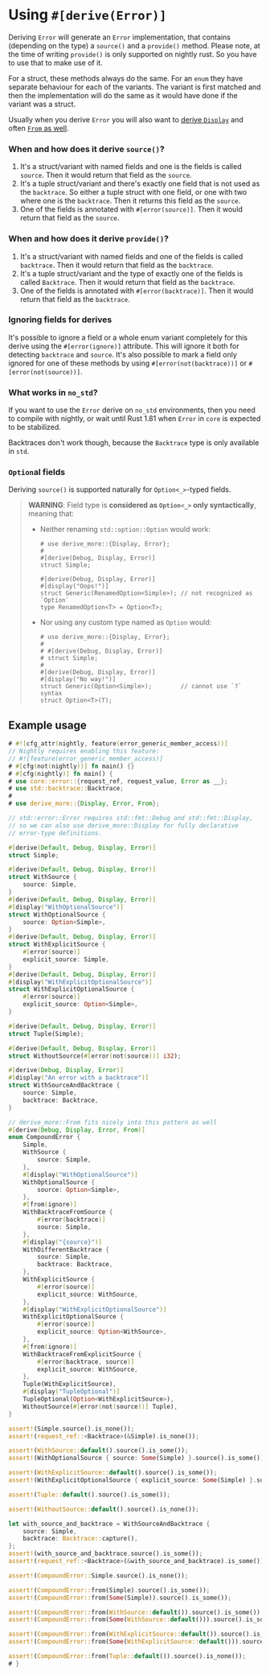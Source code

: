 # Using `#[derive(Error)]`

Deriving `Error` will generate an `Error` implementation, that contains
(depending on the type) a `source()` and a `provide()` method. Please note,
at the time of writing `provide()` is only supported on nightly rust. So you
have to use that to make use of it.

For a struct, these methods always do the same. For an `enum` they have separate
behaviour for each of the variants. The variant is first matched and then the
implementation will do the same as it would have done if the variant was a
struct.

Usually when you derive `Error` you will also want to [derive `Display`](crate::Display) and
often [`From` as well](crate::From).


### When and how does it derive `source()`?

1. It's a struct/variant with named fields and one is the fields is
   called `source`. Then it would return that field as the `source`.
2. It's a tuple struct/variant and there's exactly one field that is not used as
   the `backtrace`. So either a tuple struct with one field, or one with two where one
   is the `backtrace`. Then it returns this field as the `source`.
3. One of the fields is annotated with `#[error(source)]`. Then it would
   return that field as the `source`.

### When and how does it derive `provide()`?

1. It's a struct/variant with named fields and one of the fields is
   called `backtrace`. Then it would return that field as the `backtrace`.
2. It's a tuple struct/variant and the type of exactly one of the fields is
   called `Backtrace`. Then it would return that field as the `backtrace`.
3. One of the fields is annotated with `#[error(backtrace)]`. Then it would
   return that field as the `backtrace`.

### Ignoring fields for derives

It's possible to ignore a field or a whole enum variant completely for this
derive using the `#[error(ignore)]` attribute. This will ignore it both for
detecting `backtrace` and `source`. It's also possible to mark a field only
ignored for one of these methods by using `#[error(not(backtrace))]` or
`#[error(not(source))]`.


### What works in `no_std`?

If you want to use the `Error` derive on `no_std` environments, then
you need to compile with nightly, or wait until Rust 1.81 when `Error`
in `core` is expected to be stabilized.

Backtraces don't work though, because the `Backtrace` type is only available in
`std`.


### `Option`al fields

Deriving `source()` is supported naturally for `Option<_>`-typed fields.

> **WARNING**: Field type is **considered as `Option<_>` only syntactically**,
> meaning that:
> - Neither renaming `std::option::Option` would work:
>   ```rust,compile_fail
>   # use derive_more::{Display, Error};
>   #
>   #[derive(Debug, Display, Error)]
>   struct Simple;
>
>   #[derive(Debug, Display, Error)]
>   #[display("Oops!")]
>   struct Generic(RenamedOption<Simple>); // not recognized as `Option`
>   type RenamedOption<T> = Option<T>;
>   ```
> - Nor using any custom type named as `Option` would:
>   ```rust,compile_fail
>   # use derive_more::{Display, Error};
>   #
>   # #[derive(Debug, Display, Error)]
>   # struct Simple;
>   #
>   #[derive(Debug, Display, Error)]
>   #[display("No way!")]
>   struct Generic(Option<Simple>);        // cannot use `?` syntax
>   struct Option<T>(T);
>   ```




## Example usage

```rust
# #![cfg_attr(nightly, feature(error_generic_member_access))]
// Nightly requires enabling this feature:
// #![feature(error_generic_member_access)]
# #[cfg(not(nightly))] fn main() {}
# #[cfg(nightly)] fn main() {
# use core::error::{request_ref, request_value, Error as __};
# use std::backtrace::Backtrace;
#
# use derive_more::{Display, Error, From};

// std::error::Error requires std::fmt::Debug and std::fmt::Display,
// so we can also use derive_more::Display for fully declarative
// error-type definitions.

#[derive(Default, Debug, Display, Error)]
struct Simple;

#[derive(Default, Debug, Display, Error)]
struct WithSource {
    source: Simple,
}
#[derive(Default, Debug, Display, Error)]
#[display("WithOptionalSource")]
struct WithOptionalSource {
    source: Option<Simple>,
}
#[derive(Default, Debug, Display, Error)]
struct WithExplicitSource {
    #[error(source)]
    explicit_source: Simple,
}
#[derive(Default, Debug, Display, Error)]
#[display("WithExplicitOptionalSource")]
struct WithExplicitOptionalSource {
    #[error(source)]
    explicit_source: Option<Simple>,
}

#[derive(Default, Debug, Display, Error)]
struct Tuple(Simple);

#[derive(Default, Debug, Display, Error)]
struct WithoutSource(#[error(not(source))] i32);

#[derive(Debug, Display, Error)]
#[display("An error with a backtrace")]
struct WithSourceAndBacktrace {
    source: Simple,
    backtrace: Backtrace,
}

// derive_more::From fits nicely into this pattern as well
#[derive(Debug, Display, Error, From)]
enum CompoundError {
    Simple,
    WithSource {
        source: Simple,
    },
    #[display("WithOptionalSource")]
    WithOptionalSource {
        source: Option<Simple>,
    },
    #[from(ignore)]
    WithBacktraceFromSource {
        #[error(backtrace)]
        source: Simple,
    },
    #[display("{source}")]
    WithDifferentBacktrace {
        source: Simple,
        backtrace: Backtrace,
    },
    WithExplicitSource {
        #[error(source)]
        explicit_source: WithSource,
    },
    #[display("WithExplicitOptionalSource")]
    WithExplicitOptionalSource {
        #[error(source)]
        explicit_source: Option<WithSource>,
    },
    #[from(ignore)]
    WithBacktraceFromExplicitSource {
        #[error(backtrace, source)]
        explicit_source: WithSource,
    },
    Tuple(WithExplicitSource),
    #[display("TupleOptional")]
    TupleOptional(Option<WithExplicitSource>),
    WithoutSource(#[error(not(source))] Tuple),
}

assert!(Simple.source().is_none());
assert!(request_ref::<Backtrace>(&Simple).is_none());

assert!(WithSource::default().source().is_some());
assert!(WithOptionalSource { source: Some(Simple) }.source().is_some());

assert!(WithExplicitSource::default().source().is_some());
assert!(WithExplicitOptionalSource { explicit_source: Some(Simple) }.source().is_some());

assert!(Tuple::default().source().is_some());

assert!(WithoutSource::default().source().is_none());

let with_source_and_backtrace = WithSourceAndBacktrace {
    source: Simple,
    backtrace: Backtrace::capture(),
};
assert!(with_source_and_backtrace.source().is_some());
assert!(request_ref::<Backtrace>(&with_source_and_backtrace).is_some());

assert!(CompoundError::Simple.source().is_none());

assert!(CompoundError::from(Simple).source().is_some());
assert!(CompoundError::from(Some(Simple)).source().is_some());

assert!(CompoundError::from(WithSource::default()).source().is_some());
assert!(CompoundError::from(Some(WithSource::default())).source().is_some());

assert!(CompoundError::from(WithExplicitSource::default()).source().is_some());
assert!(CompoundError::from(Some(WithExplicitSource::default())).source().is_some());

assert!(CompoundError::from(Tuple::default()).source().is_none());
# }
```
